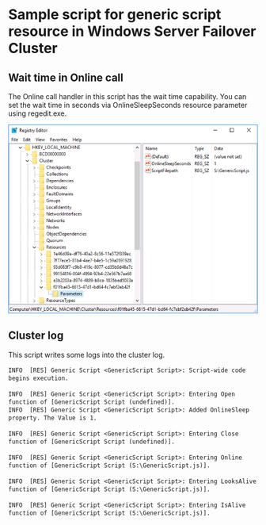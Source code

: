 # Sample script for generic script resource in Windows Server Failover Cluster

## Wait time in Online call

The Online call handler in this script has the wait time capability. You can set the wait time in seconds via OnlineSleepSeconds resource parameter using regedit.exe.

![OnlineSleepSeconds resource parameter](./images/regedit.png)

## Cluster log

This script writes some logs into the cluster log.

```
INFO  [RES] Generic Script <GenericScript Script>: Script-wide code begins execution.

INFO  [RES] Generic Script <GenericScript Script>: Entering Open function of [GenericScript Script (undefined)].
INFO  [RES] Generic Script <GenericScript Script>: Added OnlineSleep property. The Value is 1.

INFO  [RES] Generic Script <GenericScript Script>: Entering Close function of [GenericScript Script (undefined)].

INFO  [RES] Generic Script <GenericScript Script>: Entering Online function of [GenericScript Script (S:\GenericScript.js)].

INFO  [RES] Generic Script <GenericScript Script>: Entering LooksAlive function of [GenericScript Script (S:\GenericScript.js)].

INFO  [RES] Generic Script <GenericScript Script>: Entering IsAlive function of [GenericScript Script (S:\GenericScript.js)].
```
